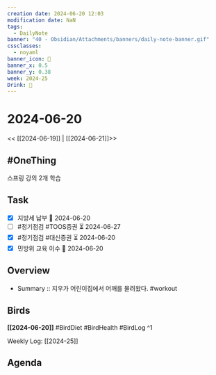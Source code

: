 ```yaml
---
creation date: 2024-06-20 12:03
modification date: NaN
tags:
  - DailyNote
banner: "40 - Obsidian/Attachments/banners/daily-note-banner.gif"
cssclasses:
  - noyaml
banner_icon: 💌
banner_x: 0.5
banner_y: 0.38
week: 2024-25
Drink: 🍺
---
```



# 2024-06-20

<< [[2024-06-19]] | [[2024-06-21]]>>

## #OneThing
스프링 강의 2개 학습


## Task
- [x] 지방세 납부 📅 2024-06-20
- [ ]  #정기점검 #TOOS증권 ⏳ 2024-06-27
- [x]  #정기점검 #대신증권 ⏳ 2024-06-20
- [x] 민방위 교육 이수 📅 2024-06-20

## Overview
- Summary :: 지우가 어린이집에서 어깨를 물려왔다.  #workout
## Birds
**[[2024-06-20]]**
#BirdDiet 
#BirdHealth 
#BirdLog 
^1

Weekly Log: [[2024-25]]

## Agenda
